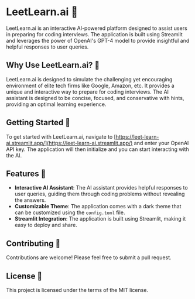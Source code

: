 # LeetLearn.ai 🧠

LeetLearn.ai is an interactive AI-powered platform designed to assist users in preparing for coding interviews. The application is built using Streamlit and leverages the power of OpenAI's GPT-4 model to provide insightful and helpful responses to user queries.

## Why Use LeetLearn.ai? 🎯

LeetLearn.ai is designed to simulate the challenging yet encouraging environment of elite tech firms like Google, Amazon, etc. It provides a unique and interactive way to prepare for coding interviews. The AI assistant is designed to be concise, focused, and conservative with hints, providing an optimal learning experience.

## Getting Started 🚀

To get started with LeetLearn.ai, navigate to [https://leet-learn-ai.streamlit.app/](https://leet-learn-ai.streamlit.app/) and enter your OpenAI API key. The application will then initialize and you can start interacting with the AI.

## Features 🎁

- **Interactive AI Assistant**: The AI assistant provides helpful responses to user queries, guiding them through coding problems without revealing the answers.
- **Customizable Theme**: The application comes with a dark theme that can be customized using the `config.toml` file.
- **Streamlit Integration**: The application is built using Streamlit, making it easy to deploy and share.

## Contributing 🤝

Contributions are welcome! Please feel free to submit a pull request.

## License 📄

This project is licensed under the terms of the MIT license.